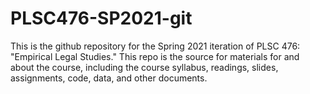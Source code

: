 # PLSC476-SP2021-git
 
This is the github repository for the Spring 2021 iteration of PLSC 476: "Empirical Legal Studies." This repo is the source for materials for and about the course, including the course syllabus, readings, slides, assignments, code, data, and other documents.
